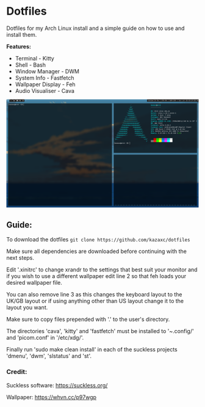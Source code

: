 # Dotfiles

Dotfiles for my Arch Linux install and a simple guide on how to use and install them.

**Features:**
  - Terminal - Kitty
  - Shell - Bash
  - Window Manager - DWM
  - System Info - Fastfetch
  - Wallpaper Display - Feh
  - Audio Visualiser - Cava

![Screenshot of my dotfiles](Pictures/dotfiles.png)

## Guide:
  To download the dotfiles `git clone https://github.com/kazaxc/dotfiles`

  Make sure all dependencies are downloaded before continuing with the next steps.

  Edit '.xinitrc' to change xrandr to the settings that best suit your monitor and
  if you wish to use a different wallpaper edit line 2 so that feh loads your desired wallpaper file.
  
  You can also remove line 3 as this changes the keyboard layout to the UK/GB layout or if using anything
  other than US layout change it to the layout you want.
  
  Make sure to copy files prepended with '.' to the user's directory.
  
  The directories 'cava', 'kitty' and 'fastfetch' must be installed to '~.config/' and 'picom.conf'
  in '/etc/xdg/'.
  
  Finally run 'sudo make clean install' in each of the suckless projects 'dmenu', 'dwm',
  'slstatus' and 'st'.

### Credit:
Suckless software: https://suckless.org/

Wallpaper: https://whvn.cc/p97wgp

